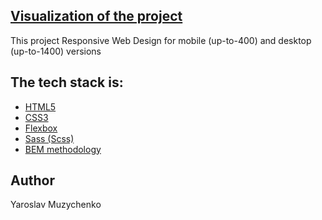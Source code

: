 ## [Visualization of the project](https://yaroslavink.github.io/project_1_startup_website/)
This project Responsive Web Design for mobile (up-to-400) and desktop (up-to-1400) versions

## The tech stack is:
- [HTML5](https://en.wikipedia.org/wiki/HTML5)
- [CSS3](https://en.wikipedia.org/wiki/CSS)
- [Flexbox](https://en.wikipedia.org/wiki/CSS_Flexible_Box_Layout)
- [Sass (Scss)](https://sass-lang.com/)
- [BEM methodology](https://en.bem.info/methodology/)

## Author
Yaroslav Muzychenko
